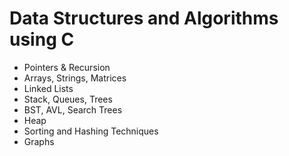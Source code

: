 # Data Structures and Algorithms using C
- Pointers & Recursion
- Arrays, Strings, Matrices
- Linked Lists
- Stack, Queues, Trees
- BST, AVL, Search Trees
- Heap
- Sorting and Hashing Techniques
- Graphs
